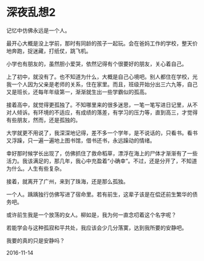 # 深夜乱想2

记忆中仿佛永远是一个人。

最开心大概是没上学前，那时有同龄的孩子一起玩。会在爸妈工作的学校，整天价地奔跑，捉迷藏，打纸仗，跳飞机。

小学也有朋友的，虽然胆小爱哭，依然记得有个很要好的朋友，关心着自己。

上了初中，就没有了。也不知道为什么，大概是自己心境吧。别人都住在学校，光我一个人因为父亲是老师的关系，住在家里。而且，班级开始分出三六九等，自己又是班长，还每年年级第一，渐渐就生出一些学霸似的孤高。

接着高中，就觉得更孤独了。不知哪里来的很多迷思，一笔一笔写进日记里，从不对人倾诉。有环境的不适应，有成绩的落差，有学习的压力等，直到高三，才觉得有些朋友，然而，还是孤独的。

大学就更不用说了，我深深地记得，差不多一个学年，是不说话的，只看书。看书又浮躁，只一遍一遍地上图书馆，借书还书，永远躁动的情绪。

幸好那时候学长出现了，仿佛抓住了救命稻草，漂浮在海上的尸体才渐渐有了一些活力。我该满足的，那几年，我心中充盈着“小确幸”。不过，还是分开了，不知道为什么。人生有些复杂。

接着，就离开了广州，来到了珠海，还是那么孤独。

一个人。踽踽独行仿佛写进了宿命里。若有前生，这辈子该是在偿还前生繁华的债务吧。

或许前生我是一个放荡的女人。柳如是，我为何一直念叨着这个名字呢？

若能学会与这种孤寂和平共处，我应该会少几分落寞，达到我所要的安静吧。

我要的真的只是安静吗？

2016-11-14